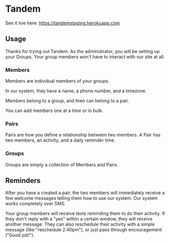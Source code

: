 # Tandem

See it live here: https://tandemstaging.herokuapp.com

## Usage

Thanks for trying out Tandem. As the administrator, you will be setting up your
Groups. Your group members won't have to interact with our site at all.


### Members

Members are individual members of your groups.

In our system, they have a name, a phone number, and a timezone.

Members belong to a group, and then can belong to a pair.

You can add members one at a time or in bulk.

### Pairs

Pairs are how you define a relationship between two members. A Pair has
two members, an activity, and a daily reminder time.

### Groups

Groups are simply a collection of Members and Pairs.


## Reminders

After you have a created a pair, the two members will immediately receive a few
welcome messages telling them how to use our system. Our system works completely
over SMS.

Your group members will receive texts reminding them to do their activity. If
they don't reply with a "yes" within a certain window, they will receive another
message. They can also reschedule their activity with a simple message (like
"reschedule 2:40pm"), or just pass through encouragement ("Good job!").

